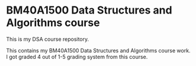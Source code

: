 # BM40A1500 Data Structures and Algorithms course

This is my DSA course repository.

This contains my BM40A1500 Data Structures and Algorithms course work. I got graded 4 out of 1-5 grading system from this course.
